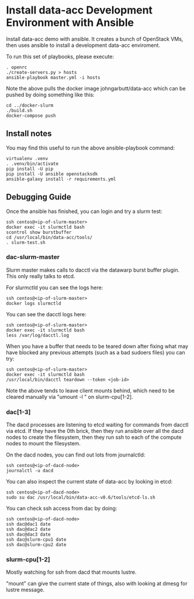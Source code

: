 # Install data-acc Development Environment with Ansible

Install data-acc demo with ansible. It creates a bunch of OpenStack VMs, then uses ansible to install a development data-acc enviroment.

To run this set of playbooks, please execute:

    . openrc
    ./create-servers.py > hosts
    ansible-playbook master.yml -i hosts

Note the above pulls the docker image johngarbutt/data-acc which can be
pushed by doing something like this:

    cd ../docker-slurm
    ./build.sh
    docker-compose push

## Install notes

You may find this useful to run the above ansible-playbook command:

    virtualenv .venv
    . .venv/bin/activate
    pip install -U pip
    pip install -U ansible openstacksdk
    ansible-galaxy install -r requirements.yml

## Debugging Guide

Once the ansible has finished, you can login and try a slurm test:

    ssh centos@<ip-of-slurm-master>
    docker exec -it slurmctld bash
    scontrol show burstbuffer
    cd /usr/local/bin/data-acc/tools/
    . slurm-test.sh

### dac-slurm-master

Slurm master makes calls to dacctl via the datawarp burst buffer
plugin. This only really talks to etcd.

For slurmctld you can see the logs here:

    ssh centos@<ip-of-slurm-master>
    docker logs slurmctld

You can see the dacctl logs here:

    ssh centos@<ip-of-slurm-master>
    docker exec -it slurmctld bash
    less /var/log/dacctl.log

When you have a buffer that needs to be teared down after fixing
what may have blocked any previous attempts (such as a bad sudoers files)
you can try:

    ssh centos@<ip-of-slurm-master>
    docker exec -it slurmctld bash
    /usr/local/bin/dacctl teardown --token <job-id>

Note the above tends to leave client mounts behind, which need to be cleared
manually via "umount -l <directory>" on slurm-cpu[1-2].

### dac[1-3]

The dacd processes are listening to etcd waiting for commands from
dacctl via etcd. If they have the 0th brick, then they run ansible
over all the dacd nodes to create the filesystem, then they run ssh
to each of the compute nodes to mount the filesystem.

On the dacd nodes, you can find out lots from journalctld:

    ssh centos@<ip-of-dacd-node>
    journalctl -u dacd

You can also inspect the current state of data-acc by looking in etcd:

    ssh centos@<ip-of-dacd-node>
    sudo su dac /usr/local/bin/data-acc-v0.6/tools/etcd-ls.sh

You can check ssh access from dac by doing:

    ssh centos@<ip-of-dacd-node>
    ssh dac@dac1 date
    ssh dac@dac2 date
    ssh dac@dac3 date
    ssh dac@slurm-cpu1 date
    ssh dac@slurm-cpu2 date

### slurm-cpu[1-2]

Mostly watching for ssh from dacd that mounts lustre.

"mount" can give the current state of things, also with looking at
dmesg for lustre message.
